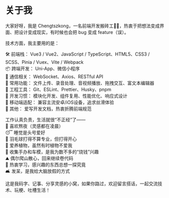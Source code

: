 # 关于我

大家好呀，我是 Chengtszkong，一名前端开发搬砖工👨‍💻，热衷于把想法变成界面、把设计变成现实，有时候也会把 bug 变成 feature（误）。

技术方面，我主要用的是：

🛠 前端栈： Vue3 / Vue2、JavaScript / TypeScript、HTML5、CSS3 / SCSS、Pinia / Vuex、Vite / Webpack  
📦 跨端开发： Uni-App、微信小程序  
🔌 通信相关： WebSocket、Axios、RESTful API  
🧾 常用功能： 文件上传、录音处理、音视频播放、拖拽交互、富文本编辑器  
🔧 工程工具： Git、ESLint、Prettier、Husky、pnpm  
🧪 开发习惯： 模块化开发、组件复用、性能优化、响应式设计  
📱 移动端适配： 兼容主流安卓/iOS设备，追求丝滑体验  
🧩 其他： 爱写开发文档，热衷折腾前端规范

工作认真负责，生活就很“不正经”了——  
🌙 喜欢熬夜（灵感都在凌晨）  
😴 睡觉是头号爱好  
🏸 羽毛球打得不算专业，但打得开心  
🌿 爱养植物，虽然有时植物不爱我  
🧸 收集手办和车模，是我为数不多的“烧钱”兴趣  
⛰️ 偶尔爬山散心，回来继续卷代码  
🧠 热衷学习，感兴趣的东西总想一探究竟  
🛋️ 发呆，是我给大脑放假的方式

这是我码字、记事、分享灵感的小窝，如果你路过，欢迎留言搭话，一起交流技术、玩梗、吐槽生活！
